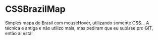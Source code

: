 CSSBrazilMap
============

Simples mapa do Brasil com mouseHover, utilizando somente CSS... A técnica e antiga e não utilizo mais, mas pediram que eu subisse pro GIT, então ai está!
